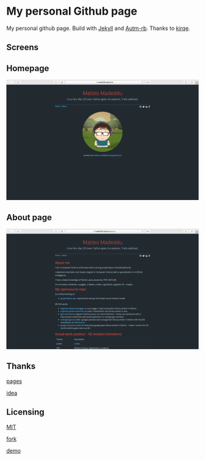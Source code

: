 # My personal Github page

My personal github page. Build with [Jekyll](http://jekyllrb.com/) and [Autm-rb](https://github.com/kirqe/autm-rb). Thanks to [kirqe](https://github.com/kirqe).

## Screens

## Homepage

![](screenshots/home.png)

## About page

![](screenshots/about.png)

## Thanks

[pages](http://pages.github.com)

[idea](https://github.com/kirqe)

## Licensing

[MIT](https://github.com/railsr/autm-rb/blob/master/LICENSE)


[fork](https://github.com/railsr/autm-rb/fork)

[demo](http://kirqe.github.io/autm-rb/)